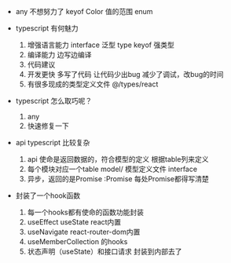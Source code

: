 - any 不想努力了
keyof Color 值的范围 enum

- typescript 有何魅力
    1. 增强语言能力
        interface 泛型 type keyof
        强类型
    2. 编译能力
        边写边编译
    3. 代码建议
    4. 开发更快
        多写了代码 让代码少出bug
        减少了调试，改bug的时间
    5. 有很多现成的类型定义文件 @/types/react

- typescript 怎么取巧呢？
    1. any
    2. 快速修复一下

- api typescript 比较复杂
    1. api 使命是返回数据的，符合模型的定义
        根据table列来定义
    2. 每个模块对应一个table model/ 模型定义文件 interface
    3. 异步，返回的是Promise
        :Promise<MemberEntity>
        每处Promise都得写清楚

- 封装了一个hook函数
    1. 每一个hooks都有使命的函数功能封装
    2. useEffect useState react内置
    3. useNavigate react-router-dom内置
    4. useMemberCollection 的hooks
    5. 状态声明（useState）和接口请求 封装到内部去了